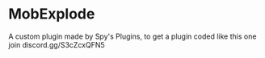 # MobExplode

A custom plugin made by Spy's Plugins, to get a plugin coded like this one join discord.gg/S3cZcxQFN5
